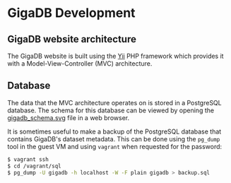# GigaDB Development

## GigaDB website architecture

The GigaDB website is built using the [Yii](http://www.yiiframework.com)
PHP framework which provides it with a Model-View-Controller (MVC)
architecture.

## Database

The data that the MVC architecture operates on is stored in a
PostgreSQL database. The schema for this database can be viewed by
opening the [gigadb_schema.svg](../sql/gigadb_schema.svg) file in a
web browser.

It is sometimes useful to make a backup of the PostgreSQL database
that contains GigaDB's dataset metadata. This can be done using the
`pg_dump` tool in the guest VM and using `vagrant` when requested for
the password:

```bash
$ vagrant ssh
$ cd /vagrant/sql
$ pg_dump -U gigadb -h localhost -W -F plain gigadb > backup.sql